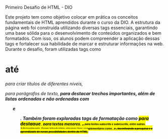 Primeiro Desafio de HTML - DIO


Este projeto tem como objetivo colocar em prática os conceitos fundamentais de HTML aprendidos durante o curso da DIO.
A estrutura da página web foi construída utilizando diversas tags essenciais, garantindo uma base sólida para o desenvolvimento
de conteúdos organizados e bem formatados. Com isso, os alunos podem compreender a aplicação dessas tags e fortalecer sua habilidade
de marcar e estruturar informações na web.
Durante o desafio, foram utilizadas tags como <h1> até <h6> para criar títulos de diferentes níveis,
<p> para parágrafos de texto, <strong> para destacar trechos importantes, além de listas ordenadas e não ordenadas com <ol> e <ul>.
Também foram exploradas tags de formatação como <mark> para destaque,
<small> para textos menores, <sub> e <sup> para textos subscrito e sobrescrito, entre outras.
Adicionalmente, foram introduzidas algumas tags complementares como <font>, <del> e <abbr>,
  incentivando a pesquisa e o aprendizado de novas possibilidades dentro do HTML.
